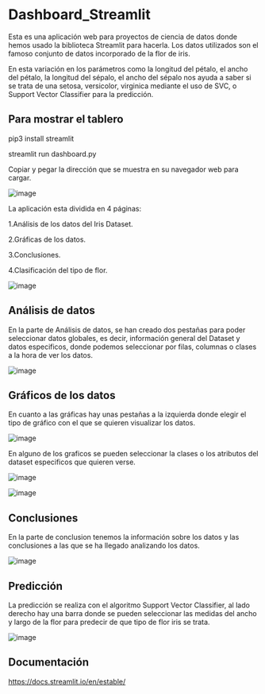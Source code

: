 # Dashboard_Streamlit 

Esta es una aplicación web para proyectos de ciencia de datos donde hemos usado la biblioteca Streamlit para hacerla. Los datos utilizados son el famoso conjunto de datos incorporado de la flor de iris.

 En esta variación en los parámetros como la longitud del pétalo, el ancho del pétalo, la longitud del sépalo, el ancho del sépalo nos ayuda a saber si se trata de una setosa, versicolor, virginica mediante el uso de SVC, o Support Vector Classifier para la predicción.
## Para mostrar el tablero

pip3 install streamlit

streamlit run dashboard.py

Copiar y pegar la dirección que se muestra en su navegador web para cargar.

![image]('..//DATA//dashboard.png')

La aplicación esta dividida en 4 páginas:

1.Análisis de los datos del Iris Dataset.

2.Gráficas de los datos.

3.Conclusiones.

4.Clasificación del tipo de flor.


![image]('..//DATA//Análisis.png')


## Análisis de datos
En la parte de Análisis de datos, se han creado dos pestañas para poder seleccionar datos globales, es decir, información general del Dataset y datos especificos, donde podemos seleccionar por filas, columnas o  clases a la hora de ver los datos.


![image]('..//DATA//Análisis1.png')

## Gráficos de los datos
En cuanto a las gráficas hay unas pestañas a la izquierda donde elegir el tipo de gráfico con el que se quieren visualizar los datos.

![image]('..//DATA//Gráfico1.png')

En alguno de los graficos se pueden seleccionar  la clases o los atributos del dataset especificos que quieren verse.

![image]('..//DATA//Gráfico2.png')


![image]('..//DATA//Gráfico3.png')
## Conclusiones
En la parte de conclusion tenemos la información sobre los datos y las conclusiones a las que se ha llegado analizando los datos.

![image]('..//DATA//Conclusiones.png')

## Predicción 
La predicción se realiza con el algoritmo Support Vector Classifier, al lado derecho hay una barra donde se pueden seleccionar las medidas del ancho y largo de la flor para predecir de que tipo de flor iris se trata.


![image]('..//DATA//Clasificación.png')


## Documentación
https://docs.streamlit.io/en/estable/
